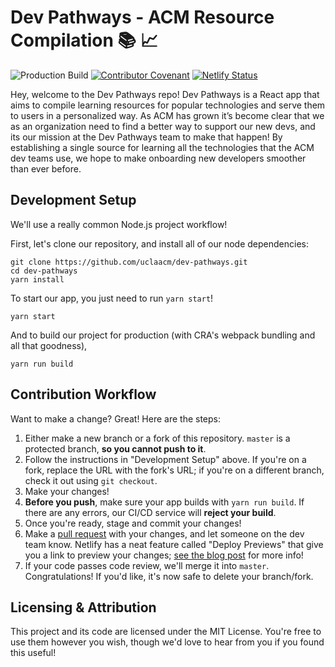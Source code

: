 # Dev Pathways - ACM Resource Compilation 📚 📈

![Production Build](https://github.com/uclaacm/dev-pathways/workflows/Production%20Build/badge.svg)
[![Contributor Covenant](https://img.shields.io/badge/Contributor%20Covenant-v2.0%20adopted-ff69b4.svg)](CODE_OF_CONDUCT.md)
[![Netlify Status](https://api.netlify.com/api/v1/badges/103c2d04-cd84-4939-a9e5-aae35ee68a3c/deploy-status)](https://app.netlify.com/sites/dev-pathways/deploys)

Hey, welcome to the Dev Pathways repo! Dev Pathways is a React app that aims to compile learning resources for popular technologies and serve them to users in a personalized way. As ACM has grown it’s become clear that we as an organization need to find a better way to support our new devs, and its our mission at the Dev Pathways team to make that happen! By establishing a single source for learning all the technologies that the ACM dev teams use, we hope to make onboarding new developers smoother than ever before.

## Development Setup

We'll use a really common Node.js project workflow!

First, let's clone our repository, and install all of our node dependencies:

```
git clone https://github.com/uclaacm/dev-pathways.git
cd dev-pathways
yarn install
```

To start our app, you just need to run `yarn start`!

```
yarn start
```

And to build our project for production (with CRA's webpack bundling and all that goodness),

```
yarn run build
```

## Contribution Workflow

Want to make a change? Great! Here are the steps:

1. Either make a new branch or a fork of this repository. `master` is a protected branch, **so you cannot push to it**.
2. Follow the instructions in "Development Setup" above. If you're on a fork, replace the URL with the fork's URL; if you're on a different branch, check it out using `git checkout`.
3. Make your changes!
4. **Before you push**, make sure your app builds with `yarn run build`. If there are any errors, our CI/CD service will **reject your build**.
5. Once you're ready, stage and commit your changes!
6. Make a [pull request](https://github.com/uclaacm/dev-pathways/pulls) with your changes, and let someone on the dev team know. Netlify has a neat feature called "Deploy Previews" that give you a link to preview your changes; [see the blog post](https://www.netlify.com/blog/2016/07/20/introducing-deploy-previews-in-netlify/) for more info!
7. If your code passes code review, we'll merge it into `master`. Congratulations! If you'd like, it's now safe to delete your branch/fork.

## Licensing & Attribution

This project and its code are licensed under the MIT License. You're free to use them however you wish, though we'd love to hear from you if you found this useful!

